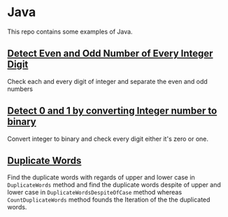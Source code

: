 # Java
This repo contains some examples of Java.

## [Detect Even and Odd Number of Every Integer Digit](examples/DetectEvenOdd.java)
Check each and every digit of integer and separate the even and odd numbers

## [Detect 0 and 1 by converting Integer number to binary](examples/DetectEvenOddInBinary.java)
Convert integer to binary and check every digit either it's zero or one.

## [Duplicate Words](examples/DuplicateWords.java)
Find the duplicate words with regards of upper and lower case in `DuplicateWords` method and find the duplicate words despite of upper and lower case in `DuplicateWordsDespiteOfCase` method whereas `CountDuplicateWords`  method founds the Iteration of the the duplicated words.
